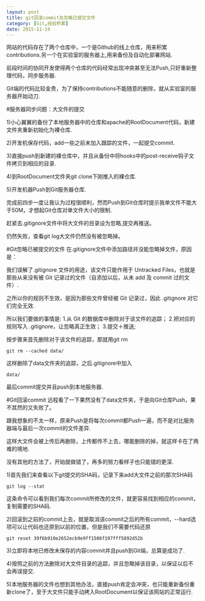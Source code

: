 ```yaml
---
layout: post
title: git回滚commit及忽略已提交文件
category: [Git,经验积累]
date: 2015-11-19
---
```

网站的代码存在了两个仓库中，一个是Github的线上仓库，用来积累contributions.另一个在实验室的服务器上,用来备份及自动化部署网站.

前段时间的协同开发使得两个仓库的代码经常出现冲突甚至无法Push,只好重新整理代码，同步服务器.

Git端的代码比较金贵，为了保持contributions不能随意的删除，就从实验室的服务器开始动刀.
<!-- more -->

#服务器同步问题：大文件的提交

1)小心翼翼的备份了本地服务器中的仓库和apache的RootDocument代码，新建文件夹重新初始化为裸仓库.

2)开发机保存代码，add一些之前未加入跟踪的文件，一起提交commit.

3)直接push到新建的裸仓库中，并且从备份中将hooks中的post-receive钩子文件拷贝到相应的目录.

4)到RootDocument文件夹git clone下刚推入的裸仓库.

5)开发机器Push到Git服务器仓库.

完成前四步一度让我认为过程很顺利，然而Push到Git仓库时提示我单文件不能大于50M，才想起Git仓库对单文件大小的限制.

赶紧去.gitignore文件中将大文件的目录设为忽略,提交再推送。

仍然失败，查看git log大文件仍然没有被忽略掉。

#Git忽略已被提交的文件
在.gitignore文件中添加路径并没能忽略掉文件，原因是：

我们误解了.gitignore 文件的用途，该文件只能作用于 Untracked Files，也就是那些从来没有被 Git 记录过的文件（自添加以后，从未 add 及 commit 过的文件）.

之所以你的规则不生效，是因为那些文件曾经被 Git 记录过，因此 .gitignore 对它们完全无效.

所以我们要做的事情是:
1.从 Git 的数据库中删除对于该文件的追踪；
2.把对应的规则写入 .gitignore，让忽略真正生效；
3.提交＋推送;

按步骤来首先删除对于该文件的追踪，那就用git rm
	
	git rm --cached data/

这样删除了data文件夹的追踪，之后.gitignore中加入
	
	data/

最后commit提交并且push到本地服务器.

#Git回滚commit
远程看了一下果然没有了data文件夹，于是向Git仓库Push，果不其然的又失败了。

跟我想象的不太一样，原来Push是将每次commit都Push一遍，而不是对比服务器端与最后一次commit的文件差异.

这样大文件会被上传后再删除，上传都传不上去，哪能删除的掉，就这样卡在了两难的境地.

没有其他的方法了，开始就做错了，再多的努力看样子也只能错的更深.

1)首先我们来查看以下git提交的SHA码，记录下来add大文件之前的那次SHA码
	
	git log --stat

这条命令可以看到我们每次commit所修改的文件，就更容易找到相应的commit，复制需要的SHA码.

2)回滚到之前的commit上去，就是取消该commit之后的所有commit，--hard选项可以让代码也还原到以前的位置，但是我们不需要代码还原
	
	git reset 39f6b910e2652ecb9e9ff1506f197fff5892d52b

3)立即将本地已修改未保存的内容commit并且push到Git端，总算是成功了.

4)按照之前的方法删除对大文件目录的追踪，并且忽略掉该目录，以保证以后不会再误提交.

5)本地服务器的文件也想到其他办法，直接push肯定会冲突，也只能重新备份重新clone了，至于大文件只能手动拷入RootDocument以保证该网站的正常运行.

